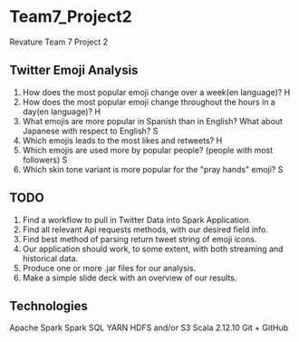 # Team7_Project2
Revature Team 7 Project 2 

## Twitter Emoji Analysis
1. How does the most popular emoji change over a week(en language)? H
2. How does the most popular emoji change throughout the hours in a day(en language)? H
3. What emojis are more popular in Spanish than in English? What about Japanese with respect to English? S
4. Which emojis leads to the most likes and retweets? H
5. Which emojis are used more by popular people? (people with most followers) S
6. Which skin tone variant is more popular for the "pray hands" emoji? S

## TODO
1. Find a workflow to pull in Twitter Data into Spark Application.
2. Find all relevant Api requests methods, with our desired field info.
3. Find best method of parsing return tweet string of emoji icons.
4. Our application should work, to some extent, with both streaming and historical data. 
5. Produce one or more .jar files for our analysis. 
6. Make a simple slide deck with an overview of our results.


## Technologies
Apache Spark
Spark SQL
YARN
HDFS and/or S3
Scala 2.12.10
Git + GitHub
